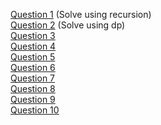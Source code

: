 [Question 1](https://www.hackerrank.com/contests/projecteuler/challenges/euler018) (Solve using recursion)<br>
[Question 2](https://www.hackerrank.com/contests/projecteuler/challenges/euler067) (Solve using dp) <br>
[Question 3](https://www.hackerrank.com/challenges/coin-change/problem)<br>
[Question 4](https://www.hackerrank.com/challenges/sam-and-substrings/problem)<br>
[Question 5](https://www.hackerrank.com/challenges/maxsubarray/problem)<br>
[Question 6](https://www.hackerrank.com/challenges/unbounded-knapsack/problem)<br>
[Question 7](http://codeforces.com/problemset/problem/550/C)<br>
[Question 8](http://codeforces.com/problemset/problem/363/B)<br>
[Question 9](http://codeforces.com/problemset/problem/476/B)<br>
[Question 10](http://codeforces.com/problemset/problem/474/D)<br>